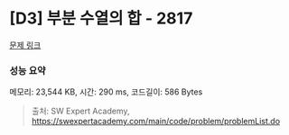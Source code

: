# [D3] 부분 수열의 합 - 2817 

[문제 링크](https://swexpertacademy.com/main/code/problem/problemDetail.do?contestProbId=AV7IzvG6EksDFAXB) 

### 성능 요약

메모리: 23,544 KB, 시간: 290 ms, 코드길이: 586 Bytes



> 출처: SW Expert Academy, https://swexpertacademy.com/main/code/problem/problemList.do
